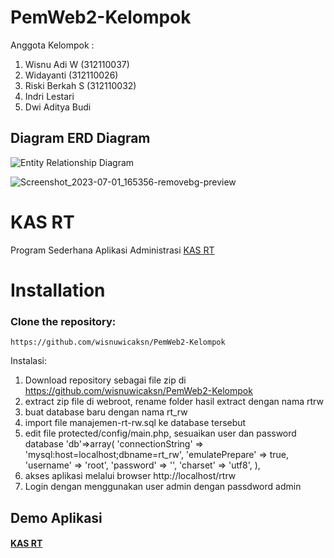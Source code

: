 # PemWeb2-Kelompok
Anggota Kelompok :
1. Wisnu Adi W      (312110037)
2. Widayanti        (312110026)
3. Riski Berkah S   (312110032)
4. Indri Lestari 
5. Dwi Aditya Budi

## Diagram ERD Diagram


![Entity Relationship Diagram](https://github.com/Indri211/PemWeb2-Kelompok/assets/116372279/fc1446e6-fc84-44f9-8253-51cc39987808)

![Screenshot_2023-07-01_165356-removebg-preview](https://github.com/adityabudi09/PemWeb2-Kelompok/assets/115923969/9fd381f4-091c-4e28-b447-e86ed08db53c)
# KAS RT
Program Sederhana Aplikasi Administrasi [KAS RT](http://wisnuwicaksn.byethost12.com/pengelolaanKasFree)

# Installation

### Clone the repository:

```
https://github.com/wisnuwicaksn/PemWeb2-Kelompok
```
Instalasi:
1. Download repository sebagai file zip di https://github.com/wisnuwicaksn/PemWeb2-Kelompok
2. extract zip file di webroot, rename folder hasil extract dengan nama rtrw
3. buat database baru dengan nama rt_rw
4. import file manajemen-rt-rw.sql ke database tersebut
5. edit file protected/config/main.php, sesuaikan user dan password database
   'db'=>array(
			'connectionString' => 'mysql:host=localhost;dbname=rt_rw',
			'emulatePrepare' => true,
			'username' => 'root',
			'password' => '',
			'charset' => 'utf8',
		),
6. akses aplikasi melalui browser http://localhost/rtrw
7. Login dengan menggunakan user admin dengan passdword admin


## Demo Aplikasi
#### [KAS RT](http://wisnuwicaksn.byethost12.com/pengelolaanKasFree)